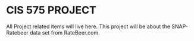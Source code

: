 # CIS 575 PROJECT
All Project related items will live here.  This project will be about the SNAP-Ratebeer data set from RateBeer.com.
